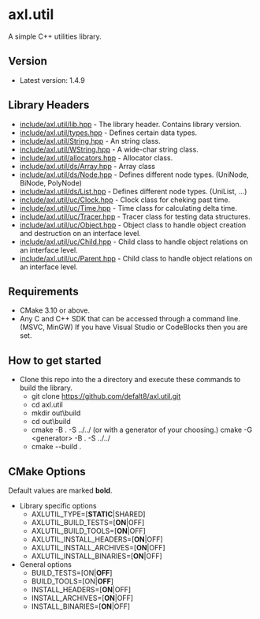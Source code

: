 # axl.util

A simple C++ utilities library.

## Version

- Latest version: 1.4.9

## Library Headers

- [include/axl.util/lib.hpp](/include/axl.util/lib.hpp) - The library header. Contains library version.
- [include/axl.util/types.hpp](/include/axl.util/types.hpp) - Defines certain data types.
- [include/axl.util/String.hpp](/include/axl.util/String.hpp) - An string class.
- [include/axl.util/WString.hpp](/include/axl.util/WString.hpp) - A wide-char string class.
- [include/axl.util/allocators.hpp](/include/axl.util/allocators.hpp) - Allocator class.
- [include/axl.util/ds/Array.hpp](/include/axl.util/ds/Array.hpp)  - Array class
- [include/axl.util/ds/Node.hpp](/include/axl.util/ds/Node.hpp) - Defines different node types. (UniNode, BiNode, PolyNode)
- [include/axl.util/ds/List.hpp](/include/axl.util/ds/List.hpp) - Defines different node types. (UniList, ...)
- [include/axl.util/uc/Clock.hpp](/include/axl.util/uc/Clock.hpp) - Clock class for cheking past time.
- [include/axl.util/uc/Time.hpp](/include/axl.util/uc/Time.hpp) - Time class for calculating delta time.
- [include/axl.util/uc/Tracer.hpp](/include/axl.util/uc/Tracer.hpp) - Tracer class for testing data structures.
- [include/axl.util/uc/Object.hpp](/include/axl.util/uc/Object.hpp) - Object class to handle object creation and destruction on an interface level.
- [include/axl.util/uc/Child.hpp](/include/axl.util/uc/Child.hpp) - Child class to handle object relations on an interface level.
- [include/axl.util/uc/Parent.hpp](/include/axl.util/uc/Parent.hpp) - Child class to handle object relations on an interface level.

## Requirements

- CMake 3.10 or above.
- Any C and C++ SDK that can be accessed through a command line. (MSVC, MinGW) If you have Visual Studio or CodeBlocks then you are set.

## How to get started

- Clone this repo into the a directory and execute these commands to build the library.
  - git clone https://github.com/defalt8/axl.util.git
  - cd axl.util
  - mkdir out\\build
  - cd out\\build
  - cmake -B . -S ../../ (or with a generator of your choosing.) cmake -G \<generator\> -B . -S ../../
  - cmake --build .

## CMake Options

Default values are marked **bold**.

- Library specific options
  - AXLUTIL_TYPE=[**STATIC**|SHARED]
  - AXLUTIL_BUILD_TESTS=[**ON**|OFF]
  - AXLUTIL_BUILD_TOOLS=[**ON**|OFF]
  - AXLUTIL_INSTALL_HEADERS=[**ON**|OFF]
  - AXLUTIL_INSTALL_ARCHIVES=[**ON**|OFF]
  - AXLUTIL_INSTALL_BINARIES=[**ON**|OFF]
- General options
  - BUILD_TESTS=[ON|**OFF**]
  - BUILD_TOOLS=[ON|**OFF**]
  - INSTALL_HEADERS=[**ON**|OFF]
  - INSTALL_ARCHIVES=[**ON**|OFF]
  - INSTALL_BINARIES=[**ON**|OFF]
  
